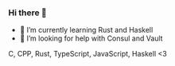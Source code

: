 ### Hi there 👋

- 🌱 I’m currently learning Rust and Haskell
- 🤔 I’m looking for help with Consul and Vault

C, CPP, Rust, TypeScript, JavaScript, Haskell <3

